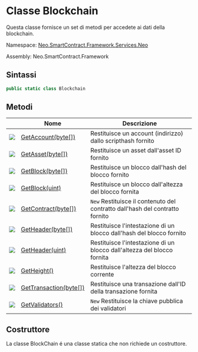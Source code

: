 # Classe Blockchain 

Questa classe fornisce un set di metodi per accedete ai dati della blockchain.

Namespace: [Neo.SmartContract.Framework.Services.Neo](../neo.md)

Assembly: Neo.SmartContract.Framework

## Sintassi

```c#
public static class Blockchain
```

## Metodi

| | Nome | Descrizione |
| ---------------------------------------- | ---------------------------------------- | -------------------- |
| ![](https://i-msdn.sec.s-msft.com/dynimg/IC91302.jpeg) | [GetAccount(byte[])](Blockchain/GetAccount.md) | Restituisce un account (indirizzo) dallo scripthash fornito|
| ![](https://i-msdn.sec.s-msft.com/dynimg/IC91302.jpeg) | [GetAsset(byte[])](Blockchain/GetAsset.md) | Restituisce un asset dall'asset ID fornito         |
| ![](https://i-msdn.sec.s-msft.com/dynimg/IC91302.jpeg) | [GetBlock(byte[])](Blockchain/GetBlock.md) | Restituisce un blocco dall'hash del blocco fornito      |
| ![](https://i-msdn.sec.s-msft.com/dynimg/IC91302.jpeg) | [GetBlock(uint)](Blockchain/GetBlock2.md) | Restituisce un blocco dall'altezza del blocco fornita          |
| ![](https://i-msdn.sec.s-msft.com/dynimg/IC91302.jpeg) | [GetContract(byte[])](Blockchain/GetContract.md) | `New` Restituisce il contenuto del contratto dall'hash del contratto fornito   |
| ![](https://i-msdn.sec.s-msft.com/dynimg/IC91302.jpeg) | [GetHeader(byte[])](Blockchain/GetHeader.md) | Restituisce l'intestazione di un blocco dall'hash del blocco fornito     |
| ![](https://i-msdn.sec.s-msft.com/dynimg/IC91302.jpeg) | [GetHeader(uint)](Blockchain/GetHeader2.md) | Restituisce l'intestazione di un blocco dall'altezza del blocco fornita         |
| ![](https://i-msdn.sec.s-msft.com/dynimg/IC91302.jpeg) | [GetHeight()](Blockchain/GetHeight.md)   | Restituisce l'altezza del blocco corrente             |
| ![](https://i-msdn.sec.s-msft.com/dynimg/IC91302.jpeg) | [GetTransaction(byte[])](Blockchain/GetTransaction.md) | Restituisce una transazione dall'ID della transazione fornita         |
| ![](https://i-msdn.sec.s-msft.com/dynimg/IC91302.jpeg) | [GetValidators()](Blockchain/GetValidators.md) | `New` Restituisce la chiave pubblica dei validatori       |

## Costruttore

La classe BlockChain é una classe statica che non richiede un costruttore.
